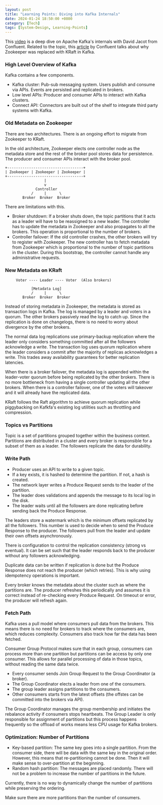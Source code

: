 ```yaml
---
layout: post
title: "Learning Points: Diving into Kafka Internals"
date: 2024-01-24 18:50:00 +0800
category: [Tech]
tags: [System-Design, Learning-Points]
---
```


This [video](https://youtu.be/d89W_GzWnRw?si=CbQtaafPfeyiGBZT) is a deep dive on Apache Kafka's internals with David Jacot from Confluent. Related to the topic, this [article](https://www.confluent.io/blog/why-replace-zookeeper-with-kafka-raft-the-log-of-all-logs/) by Confluent talks about why Zookeeper was replaced with KRaft in Kafka.

### High Level Overview of Kafka

Kafka contains a few components.

- Kafka cluster: Pub-sub messaging system. Users publish and consume via APIs. Events are persisted and replicated in brokers.
- Low level APIs: Producer and consumer APIs to interact with Kafka clusters.
- Connect API: Connectors are built out of the shelf to integrate third party systems with Kafka.

### Old Metadata on Zookeeper

There are two architectures. There is an ongoing effort to migrate from Zookeeper to KRaft.

In the old architecture, Zookeeper elects one controller node as the metadata store and the rest of the broker pool stores data for persistence. The producer and consumer APIs interact with the broker pool.

```
+-----------------------------------+
| Zookeeper | Zookeeper | Zookeeper |
+-----------------------------------+
                  |
                  v
              Controller
            /     |      \
        Broker  Broker  Broker
```

There are limitations with this.

- Broker shutdown: If a broker shuts down, the topic partitions that it acts as a leader will have to be reassigned to a new leader. The controller has to update the metadata in Zookeeper and also propagates to all the brokers. This operation is proportional to the number of brokers.
- Controller failover: If the old controller crashes, the other brokers will try to register with Zookeeper. The new controller has to fetch metadata from Zookeeper which is proportional to the number of topic partitions in the cluster. During this bootstrap, the controller cannot handle any administrative requests.

### New Metadata on KRaft


```
     Voter ---- Leader ---- Voter  (Also brokers)

            [Metadata Log]
            /     |      \
        Broker  Broker  Broker
```

Instead of storing metadata in Zookeeper, the metadata is stored as transaction logs in Kafka. The log is managed by a leader and voters in a quorum. The other brokers passively read the log to catch up. Since the replication is done on changelogs, there is no need to worry about divergence by the other brokers.

The normal data log replications use primary-backup replication where the leader only considers something committed after all the followers acknowledge a write. The transaction log uses quorum replication where the leader considers a commit after the majority of replicas acknowledges a write. This trades away availability guarantees for better replication latencies.

When there is a broker failover, the metadata log is appended within the leader-voter quorum before being replicated by the other brokers. There is no more bottleneck from having a single controller updating all the other brokers. When there is a controller failover, one of the voters will takeover and it will already have the replicated data.

KRaft follows the Raft algorithm to achieve quorum replication while piggybacking on Kafkfa's existing log utilities such as throttling and compression.

### Topics vs Partitions

Topic is a set of partitions grouped together within the business context. Partitions are distributed in a cluster and every broker is responsible for a subset of them as a leader. The followers replicate the data for durability.

### Write Path

- Producer uses an API to write to a given topic.
- If a key exists, it is hashed to determine the partition. If not, a hash is created.
- The network layer writes a Produce Request sends to the leader of the partition.
- The leader does validations and appends the message to its local log in the disk.
- The leader waits until all the followers are done replicating before sending back the Produce Response.

The leaders store a watermark which is the minimum offsets replicated by all the followers. This number is used to decide when to send the Produce Response to the producer. The followers pull from the leader and update their own offsets asynchronously.

There is configuration to control the replication consistency (strong vs eventual). It can be set such that the leader responds back to the producer without any followers acknowledging.

Duplicate data can be written if replication is done but the Produce Response does not reach the producer (which retries). This is why using idempotency operations is important.

Every broker knows the metadata about the cluster such as where the partitions are. The producer refreshes this periodically and assumes it is correct instead of re-checking every Produce Request. On timeout or error, the producer will refresh again.

### Fetch Path

Kafka uses a pull model where consumers pull data from the brokers. This means there is no need for brokers to track where the consumers are, which reduces complexity. Consumers also track how far the data has been fetched.

Consumer Group Protocol makes sure that in each group, consumers can process more than one partition but partitions can be access by only one consumer. This allows for parallel processing of data in those topics, without reading the same data twice.

- Every consumer sends Join Group Request to the Group Coordinator (a broker).
- The Group Coordinator elects a leader from one of the consumers.
- The group leader assigns partitions to the consumers.
- Other consumers starts from the latest offsets (the offstes can be committed into the brokers via API).

The Group Coordinator manages the group membership and initiates the rebalance activity if consumers stops heartbeats. The Group Leader is only responsible for assignment of partitions but this process happens frequently so the offload of works means less CPU usage for Kafka brokers.

### Optimization: Number of Partitions

- Key-based partition: The same key goes into a single partition. From the consumer side, there will be data with the same key in the original order. However, this means that re-partitioning cannot be done. Then it will make sense to over-partition at the beginning.
- Random hash partition: The messages are placed randomly. There will not be a problem to increase the number of partitions in the future.

Currently, there is no way to dynamically change the number of partitions while preserving the ordering.

Make sure there are more partitions than the number of consumers.
